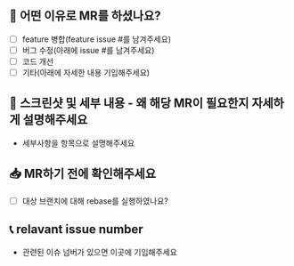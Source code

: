 ## 🎻 어떤 이유로 MR를 하셨나요?
- [ ] feature 병합(feature issue #를 남겨주세요)
- [ ] 버그 수정(아래에 issue #를 남겨주세요)
- [ ] 코드 개선
- [ ] 기타(아래에 자세한 내용 기입해주세요)

## 💎 스크린샷 및 세부 내용 - 왜 해당 MR이 필요한지 자세하게 설명해주세요
- 세부사항을 항목으로 설명해주세요

## 📥 MR하기 전에 확인해주세요
- [ ] 대상 브랜치에 대해 rebase를 실행하였나요?

## 📞 relavant issue number
- 관련된 이슈 넘버가 있으면 이곳에 기입해주세요
